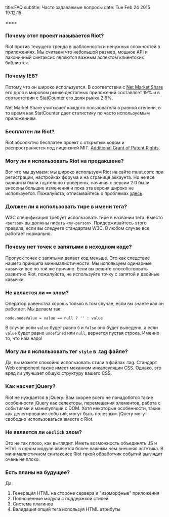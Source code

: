 
title:FAQ
subtitle: Часто задаваемые вопросы
date: Tue Feb 24 2015 19:12:15

====

### Почему этот проект называется Riot?

Riot против текущего тренда в шаблонности и ненужных сложностей в приложениях. Мы считаем что небольшой размер, мощное API и лаконичный синтаксис являются важным аспектом клиентских библиотек.

### Почему IE8?

Потому что он широко используется. В соответствии с [Net Market Share](http://www.netmarketshare.com/) его доля в мировом рынке дестопных приложений составляет 19% и в соответствии с [StatCounter](http://statcounter.com/demo/browser/) его доля рынка 2.6%.

Net Market Share учитывает каждого пользователя в равной степени, в то время как StatCounter дает статистику по часто используемым приложениям.

### Бесплатен ли Riot?

Riot абсолютно бесплатен проект с открытым кодом и распространяется под лицензией MIT. [Additional Grant of Patent Rights](https://github.com/facebook/react/blob/master/PATENTS).

### Могу ли я использовать Riot на продакшене?

Вот что мы думаем: мы широко используем Riot на сайте muut.com: при регистрации, настройках форума и на странице аккаунта. Но не все варианты были тщательно проверены, начиная с версии 2.0 были внесены большие изменения и пока эта версия широко не используется. Пожалуйста, отписывайтесь о проблемах [здесь](https://github.com/muut/riotjs/issues).

### Должен ли я использовать тире в имени тега?

W3C спецификация требует использовать тире в названии тега. Вместо `<person>` вы должны писать `<my-person>`. Придерживайтесь этого правила, если вы следуете стандартам W3C. В любом случае все работает нормально.

### Почему нет точек с запятыми в исходном коде?

Пропуск точек с запятыми делает код меньше. Это как следствие нашего принципа минималистичности. Мы используем одинарные кавычки все по той же причине. Если вы решите способствовать развитию Riot, пожалуйста, не используйте точку с запятой и двойные кавычки.

### Не является ли `==` злом?

Оператор равенства хорошь только в том случае, если вы знаете как он работает. Мы делаем так:

`node.nodeValue = value == null ? '' : value`

В случае усли `value` будет равно `0` и `false` оно будет выведено, а если `value` будет равно `undefined` или `null`, вернется пустая строка. Именно то, что нам надо!

### Могу ли я использовать тег `style` в .tag файле?

Да, вы можете спокойно использовать стили в файлах .tag. Стандарт Web component также имеет механизм инкапсуляции CSS. Однако, это вряд ли улучшает общую структуру вашего CSS.

### Как насчет jQuery?

Riot не нуждается в jQuery. Вам скорее всего не понадобятся такие особенности jQuery как селекторы, перемещения элементов, работа с событиями и манипуляции с DOM. Хотя некоторые особенности, такие как делегирование событий, могут быть полезным. jQuery могут свободно использоваться вместе с Riot.

### Не является ли `onclick` злом?

Это не так плохо, как выглядит. Иметь возможность объединять JS и HTVL в одном модуле является более важным чем внешняя эстетика. В минималистичном синтаксисе Riot такой обработчик событий выглядит очень не плохо.

### Есть планы на будущее?

Да:

1. Генерация HTML на стороне сервера и "изоморфные" приложения
2. Полноценные модули с поддержкой стилей
3. Система плагинов
4. Валидация опций тега используя HTML атрибуты